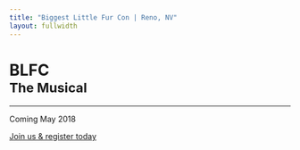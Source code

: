 ```yaml
---
title: "Biggest Little Fur Con | Reno, NV"
layout: fullwidth
---
```


<div id="home-stage" class="big-chunk textcenter">

<h1>BLFC <br><small>The Musical</small></h1>

<hr>

<div class="home-announcement">Coming May 2018</div>

<a href="https://reg.goblfc.org/" target="_blank">Join us &amp; register today</a>

</div>